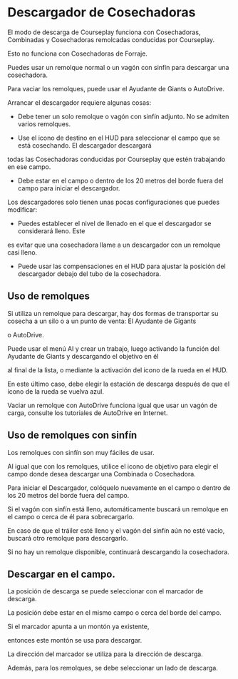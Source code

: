 # Descargador de Cosechadoras

  
  
El modo de descarga de Courseplay funciona con Cosechadoras, Combinadas y Cosechadoras remolcadas conducidas por Courseplay.  
  
Esto no funciona con Cosechadoras de Forraje.  
  
Puedes usar un remolque normal o un vagón con sinfín para descargar una cosechadora.  
  
Para vaciar los remolques, puede usar el Ayudante de Giants o AutoDrive.  
  
Arrancar el descargador requiere algunas cosas:  
  
    
- Debe tener un solo remolque o vagón con sinfín adjunto. No se admiten varios remolques.  
  
    
- Use el icono de destino en el HUD para seleccionar el campo que se está cosechando. El descargador descargará  
  
todas las Cosechadoras conducidas por Courseplay que estén trabajando en ese campo.  
  
    
- Debe estar en el campo o dentro de los 20 metros del borde fuera del campo para iniciar el descargador.  
  
  
  
Los descargadores solo tienen unas pocas configuraciones que puedes modificar:  
  
    
- Puedes establecer el nivel de llenado en el que el descargador se considerará lleno. Este  
  
es evitar que una cosechadora llame a un descargador con un remolque casi lleno.  
  
    
- Puede usar las compensaciones en el HUD para ajustar la posición del descargador debajo del tubo de la cosechadora.  
  
  
  


## Uso de remolques

  
  
Si utiliza un remolque para descargar, hay dos formas de transportar su cosecha a un silo o a un punto de venta: El Ayudante de Gigants  
  
o AutoDrive.  
  
Puede usar el menú AI y crear un trabajo, luego activando la función del Ayudante de Giants y descargando el objetivo en él  
  
al final de la lista, o mediante la activación del icono de la rueda en el HUD.  
  
En este último caso, debe elegir la estación de descarga después de que el ícono de la rueda se vuelva azul.  
  
  
  
Vaciar un remolque con AutoDrive funciona igual que usar un vagón de carga, consulte los tutoriales de AutoDrive en Internet.  
  


## Uso de remolques con sinfín

  
  
Los remolques con sinfín son muy fáciles de usar.  
  
Al igual que con los remolques, utilice el icono de objetivo para elegir el campo donde desea descargar una Combinada o Cosechadora.  
  
Para iniciar el Descargador,  colóquelo nuevamente en el campo o dentro de los 20 metros del borde fuera del campo.  
  
Si el vagón con sinfín está lleno, automáticamente buscará un remolque en el campo o cerca de él para sobrecargarlo.  
  
En caso de que el tráiler esté lleno y el vagón del sinfín aún no esté vacío, buscará otro remolque para descargarlo.  
  
Si no hay un remolque disponible, continuará descargando la cosechadora.  
  


## Descargar en el campo.

  
  
La posición de descarga se puede seleccionar con el marcador de descarga.  
  
La posición debe estar en el mismo campo o cerca del borde del campo.  
  
Si el marcador apunta a un montón ya existente,  
  
entonces este montón se usa para descargar.  
  
La dirección del marcador se utiliza para la dirección de descarga.  
  
Además, para los remolques, se debe seleccionar un lado de descarga.  
  


